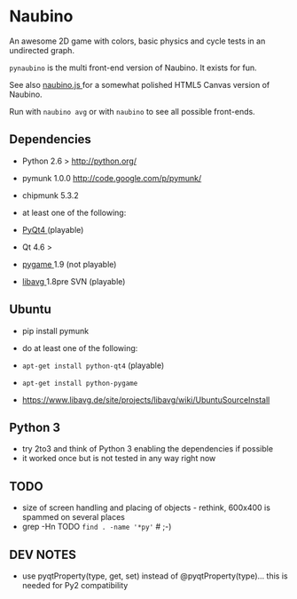 # Naubino

An awesome 2D game with colors, basic physics and cycle tests in an undirected graph.

`pynaubino` is the multi front-end version of Naubino. It exists for fun.

See also [ naubino.js ]( http://naubino.de/ ) for a somewhat polished HTML5 Canvas version of Naubino.

Run with `naubino avg` or with `naubino` to see all possible front-ends.

## Dependencies
* Python 2.6 > http://python.org/
* pymunk 1.0.0 http://code.google.com/p/pymunk/
 * chipmunk 5.3.2

* at least one of the following:
 * [ PyQt4 ]( https://www.riverbankcomputing.co.uk/software/pyqt/intro ) (playable)
  * Qt 4.6 >
 * [ pygame ]( https://pygame.org/ ) 1.9 (not playable)
 * [ libavg ]( https://www.libavg.de ) 1.8pre SVN (playable)

## Ubuntu

* pip install pymunk

* do at least one of the following:
 * `apt-get install python-qt4` (playable)
 * `apt-get install python-pygame`
 * https://www.libavg.de/site/projects/libavg/wiki/UbuntuSourceInstall
 
## Python 3
* try 2to3 and think of Python 3 enabling the dependencies if possible
* it worked once but is not tested in any way right now

## TODO
* size of screen handling and placing of objects - rethink, 600x400 is spammed on several places
* grep -Hn TODO `find . -name '*py'` # ;-)

## DEV NOTES
* use pyqtProperty(type, get, set) instead of @pyqtProperty(type)… this is needed for Py2 compatibility
